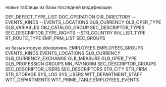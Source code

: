 
новые таблицы из базы последней модификации

DEF_DEFECT_TYPE_LIST
DOC_OPERATION
DIR_DIRECTORY
--EVENTS_KINDS
--EVENTS_LOCATIONS
GLB_CURRENCY
GLB_OPER_TYPE
GLB_VARIABLES
OBJ_CATALOG_GROUP
SEC_DESCRIPTOR_TYPES
SEC_DESCRIPTOR_TYPE_RIGHTS
--STR_COUNTRY
INV_LIST_TYPE
RT_ROUTE_TYPE
EMP_PRM_LIST
SEC_GROUPS


из базы которую обновляем.
EMPLOYEES
EMPLOYEES_GROUPS
EVENTS_KINDS
EVENTS_LOCATIONS
GLB_CURRENCY
GLB_CURRENCY_EXCHANGE
GLB_MEASURE
GLB_OPER_TYPE
GLB_PROFESSION
GROUPS
MN_PAYNORM
SEC_DESCRIPTOR_GROUPS
SEC_DESCRIPTOR_USERS
SEC_DESCRIPTORS
STR_CITY
STR_FIRM
STR_STORAGE
SYS_LOG
SYS_USERS
WTT_DEPARTMENT_STAFF
WTT_DEPARTMENTS
WTT_PRIME_TABLE
EMPLOYEES_EVENTS
